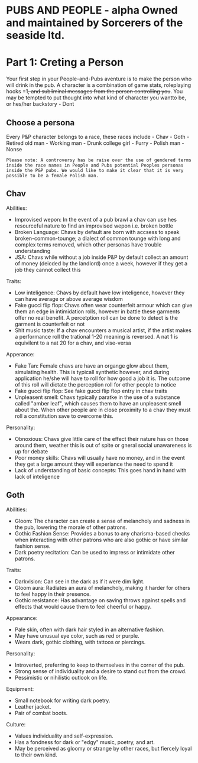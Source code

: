 PUBS AND PEOPLE - alpha
Owned and maintained by Sorcerers of the seaside ltd.
======================================================

# Part 1: Creting a Person
Your first step in your People-and-Pubs aventure is to make the person who will drink in the pub. A character is a combination of game stats, roleplaying hooks =1~~, and subliminal messages from the person controlling you~~. You may be tempted to put thought into what kind of character you wantto be, or hes/her backstory - Dont

## Choose a persona
Every P&P character belongs to a race, these races include
	- Chav
	- Goth
	- Retired old man
	- Working man
	- Drunk college girl
	- Furry
	- Polish man
	- Nonse

```
Please note: A controversy has be raise over the use of gendered terms inside the race names in People and Pubs potential Peoples personas inside the P&P pubs. We would like to make it clear that it is very possible to be a female Polish man. 
```

## Chav
Abilities:
- Improvised wepon: In the event of a pub brawl a chav can use hes resourceful nature to find an improvised wepon i.e. broken bottle
- Broken Language: Chavs by default are born with accsess to speak broken-common-tounge; a dialect of common tounge with long and complex terms removed, which other personas have trouble understanding
- JSA: Chavs while without a job inside P&P by default collect an amount of money (deicded by the landlord) once a week, however if they get a job they cannot collect this

Traits:
- Low inteligence: Chavs by default have low inteligence, however they can have average or above average wisdom 
- Fake gucci flip flop: Chavs often wear counterfeit armour which can give them an edge in intimidation rolls, however in battle these garments offer no real benefit. A percetption roll can be done to detect is the garment is counterfeit or not
- Shit music taste: If a chav encounters a musical artist, if the artist makes a performance roll the trational 1-20 meaning is reversed. A nat 1 is equivilent to a nat 20 for a chav, and vise-versa

Apperance:
- Fake Tan: Female chavs are have an organge glow about them, simulating health. This is typicall synthetic however, and during application he/she will have to roll for how good a job it is. The outcome of this roll will dictate the perception roll for other people to notice
- Fake gucci flip flop: See fake gucci flip flop entry in chav traits
- Unpleasent smell: Chavs typically paratke in the use of a substance called "amber leaf", which causes them to have an unpleasent smell about the. When other people are in close proximity to a chav they must roll a constitution save to overcome this.

Personality:
- Obnoxious: Chavs give little care of the effect their nature has on those around them, weather this is out of spite or gneral social unawareness is up for debate
- Poor money skills: Chavs will usually have no money, and in the event they get a large amount they will experiance the need to spend it
- Lack of understanding of basic concepts: This goes hand in hand with lack of inteligence


## Goth
Abilities:
- Gloom: The character can create a sense of melancholy and sadness in the pub, lowering the morale of other patrons.
- Gothic Fashion Sense: Provides a bonus to any charisma-based checks when interacting with other patrons who are also gothic or have similar fashion sense.
- Dark poetry recitation: Can be used to impress or intimidate other patrons.

Traits:
- Darkvision: Can see in the dark as if it were dim light.
- Gloom aura: Radiates an aura of melancholy, making it harder for others to feel happy in their presence.
- Gothic resistance: Has advantage on saving throws against spells and effects that would cause them to feel cheerful or happy.

Appearance:
- Pale skin, often with dark hair styled in an alternative fashion.
- May have unusual eye color, such as red or purple.
- Wears dark, gothic clothing, with tattoos or piercings.

Personality:
- Introverted, preferring to keep to themselves in the corner of the pub.
- Strong sense of individuality and a desire to stand out from the crowd.
- Pessimistic or nihilistic outlook on life.

Equipment:
- Small notebook for writing dark poetry.
- Leather jacket.
- Pair of combat boots.

Culture:
- Values individuality and self-expression.
- Has a fondness for dark or "edgy" music, poetry, and art.
- May be perceived as gloomy or strange by other races, but fiercely loyal to their own kind.
